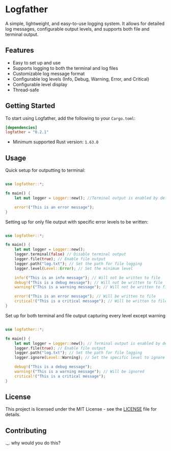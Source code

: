# Logfather

A simple, lightweight, and easy-to-use logging system. It allows for detailed log messages, configurable output levels, and supports both file and terminal output.

## Features
- Easy to set up and use
- Supports logging to both the terminal and log files
- Customizable log message format
- Configurable log levels (Info, Debug, Warning, Error, and Critical)
- Configurable level display
- Thread-safe

## Getting Started
To start using Logfather, add the following to your `Cargo.toml`:
```toml
[dependencies]
logfather = "0.2.1"
```
- Minimum supported Rust version: `1.63.0`

## Usage
Quick setup for outputting to terminal:
```rust

use logfather::*;

fn main() {
    let mut logger = Logger::new(); //Terminal output is enabled by default

    error!("This is an error message");
}
```
Setting up for only file output with specific error levels to be written:
```rust

use logfather::*;

fn main() {
    let mut logger = Logger::new();
    logger.terminal(false) // Disable terminal output 
    logger.file(true); // Enable file output
    logger.path("log.txt"); // Set the path for file logging
    logger.level(Level::Error); // Set the minimum level

    info!("This is an info message"); // Will not be written to file
    debug!("This is a debug message"); // Will not be written to file
    warning!("This is a warning message"); // Will not be written to file

    error!("This is an error message"); // Will be written to file
    critical!("This is a critical message"); // Will be written to file
}
```
Set up for both terminal and file output capturing every level except warning
```rust

use logfather::*;

fn main() {
    let mut logger = Logger::new(); // Terminal output is enabled by default
    logger.file(true); // Enable file output
    logger.path("log.txt"); // Set the path for file logging
    logger.ignore(Level::Warning); // Set the specific level to ignore

    debug!("This is a debug message");
    warning!("This is a warning message"); // Will be ignored
    critical!("This is a critical message");
}
```

## License
This project is licensed under the MIT License - see the [LICENSE](LICENSE) file for details.

## Contributing
._. why would you do this?
